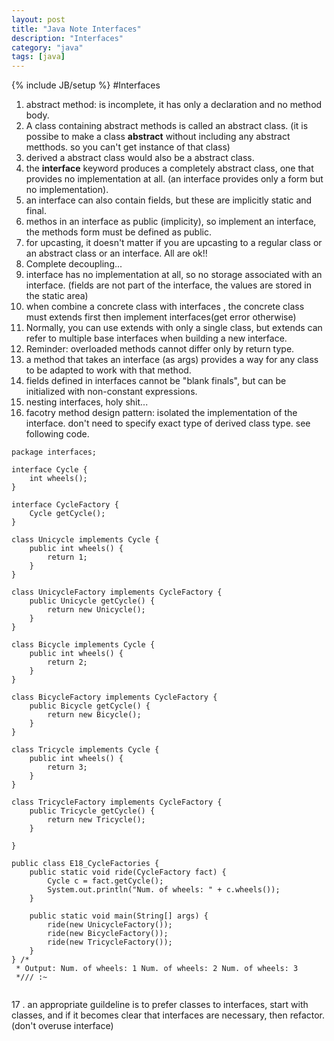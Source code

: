 ```yaml
---
layout: post
title: "Java Note Interfaces"
description: "Interfaces"
category: "java"
tags: [java]
---
```

{% include JB/setup %}
#Interfaces

1. abstract method: is incomplete, it has only a declaration and no method body.
2. A class containing abstract methods is called an abstract class. (it is possibe to make a class **abstract** without including any abstract metthods. so you can't get instance of that class)
3. derived a abstract class would also be a abstract class.
4. the **interface** keyword produces a completely abstract class, one that provides no implementation at all. (an interface provides only a form but no implementation).
5. an interface can also contain fields, but these are implicitly static and final.
6. methos in an interface as public (implicity), so implement an interface, the methods form must be defined as public.
7. for upcasting, it doesn't matter if you are upcasting to a regular class or an abstract class or an interface. All are ok!!
8. Complete decoupling... 
9. interface has no implementation at all, so no storage associated with an interface. (fields are not part of the interface, the values are stored in the static area)
10. when combine a concrete class with interfaces , the concrete class must extends first then implement interfaces(get error otherwise)
11. Normally, you can use extends with only a single class, but extends can refer to multiple base interfaces when building a new interface.
12. Reminder: overloaded methods cannot differ only by return type.
13. a method that takes an interface (as args) provides a way for any class to be adapted to work with that method.
14. fields defined in interfaces cannot be "blank finals", but can be initialized with non-constant expressions.
15. nesting interfaces, holy shit...
16. facotry method design pattern: isolated the implementation of the interface. don't need to  specify exact type of derived class type. see following code.

```
package interfaces;

interface Cycle {
	int wheels();
}

interface CycleFactory {
	Cycle getCycle();
}

class Unicycle implements Cycle {
	public int wheels() {
		return 1;
	}
}

class UnicycleFactory implements CycleFactory {
	public Unicycle getCycle() {
		return new Unicycle();
	}
}

class Bicycle implements Cycle {
	public int wheels() {
		return 2;
	}
}

class BicycleFactory implements CycleFactory {
	public Bicycle getCycle() {
		return new Bicycle();
	}
}

class Tricycle implements Cycle {
	public int wheels() {
		return 3;
	}
}

class TricycleFactory implements CycleFactory {
	public Tricycle getCycle() {
		return new Tricycle();
	}

}

public class E18_CycleFactories {
	public static void ride(CycleFactory fact) {
		Cycle c = fact.getCycle();
		System.out.println("Num. of wheels: " + c.wheels());
	}

	public static void main(String[] args) {
		ride(new UnicycleFactory());
		ride(new BicycleFactory());
		ride(new TricycleFactory());
	}
} /*
 * Output: Num. of wheels: 1 Num. of wheels: 2 Num. of wheels: 3
 */// :~           
```
17
. an appropriate guildeline is to prefer classes to interfaces, start with classes, and if it becomes clear that interfaces are necessary, then refactor.(don't overuse interface)
